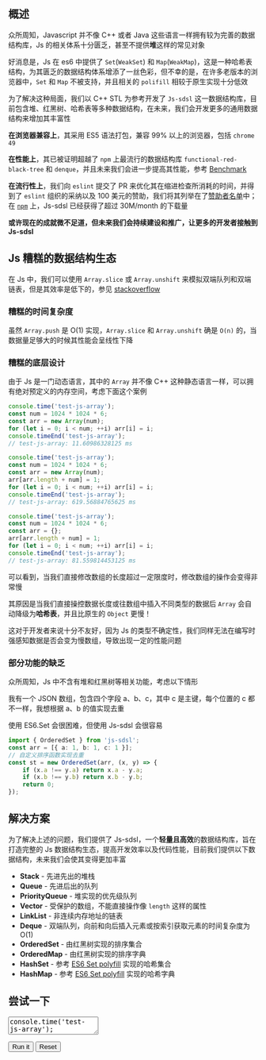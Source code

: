 ## 概述

众所周知，Javascript 并不像 C++ 或者 Java 这些语言一样拥有较为完善的数据结构库，Js 的相关体系十分匮乏，甚至不提供**堆**这样的常见对象

好消息是，Js 在 es6 中提供了 `Set`(`WeakSet`) 和 `Map`(`WeakMap`)，这是一种哈希表结构，为其匮乏的数据结构体系增添了一丝色彩，但不幸的是，在许多老版本的浏览器中，`Set` 和 `Map` 不被支持，并且相关的 `polifill` 相较于原生实现十分低效

为了解决这种局面，我们以 C++ STL 为参考开发了 `Js-sdsl` 这一数据结构库，目前包含堆、红黑树、哈希表等多种数据结构，在未来，我们会开发更多的通用数据结构来增加其丰富性

**在浏览器兼容上**，其采用 ES5 语法打包，兼容 99% 以上的浏览器，包括 `chrome 49`

**在性能上**，其已被证明超越了 `npm` 上最流行的数据结构库 `functional-red-black-tree` 和 `denque`，并且未来我们会进一步提高其性能，参考 [Benchmark](https://js-sdsl.org/#/zh-cn/test/benchmark-result)

**在流行性上**，我们向 `eslint` 提交了 PR 来优化其在缩进检查所消耗的时间，并得到了 `eslint` 组织的采纳以及 100 美元的赞助，我们将其列举在了[赞助者名单](https://js-sdsl.org/#/zh-cn/more/sponsors)中；在 [`npm`](https://www.npmjs.com/package/js-sdsl) 上，Js-sdsl 已经获得了超过 30M/month 的下载量

**或许现在的成就微不足道，但未来我们会持续建设和推广，让更多的开发者接触到 Js-sdsl**

## Js 糟糕的数据结构生态

在 Js 中，我们可以使用 `Array.slice` 或 `Array.unshift` 来模拟双端队列和双端链表，但是其效率是低下的，参见 [stackoverflow](https://stackoverflow.com/questions/22614237/javascript-runtime-complexity-of-array-functions)

### 糟糕的时间复杂度

虽然 `Array.push` 是 O(1) 实现，`Array.slice` 和 `Array.unshift` 确是 `O(n)` 的，当数据量足够大的时候其性能会呈线性下降

### 糟糕的底层设计

由于 Js 是一门动态语言，其中的 `Array` 并不像 C++ 这种静态语言一样，可以拥有绝对预定义的内存空间，考虑下面这个案例

```typescript
console.time('test-js-array');
const num = 1024 * 1024 * 6;
const arr = new Array(num);
for (let i = 0; i < num; ++i) arr[i] = i;
console.timeEnd('test-js-array');
// test-js-array: 11.60986328125 ms
```

```typescript
console.time('test-js-array');
const num = 1024 * 1024 * 6;
const arr = new Array(num);
arr[arr.length + num] = 1;
for (let i = 0; i < num; ++i) arr[i] = i;
console.timeEnd('test-js-array');
// test-js-array: 619.56884765625 ms
```

```typescript
console.time('test-js-array');
const num = 1024 * 1024 * 6;
const arr = {};
arr[arr.length + num] = 1;
for (let i = 0; i < num; ++i) arr[i] = i;
console.timeEnd('test-js-array');
// test-js-array: 81.559814453125 ms
```

可以看到，当我们直接修改数组的长度超过一定限度时，修改数组的操作会变得非常慢

其原因是当我们直接操控数据长度或往数组中插入不同类型的数据后 `Array` 会自动降级为**哈希表**，并且比原生的 `Object` 更慢！

这对于开发者来说十分不友好，因为 Js 的类型不确定性，我们同样无法在编写时强感知数据是否会变为慢数组，导致出现一定的性能问题

### 部分功能的缺乏

众所周知，Js 中不含有堆和红黑树等相关功能，考虑以下情形

我有一个 JSON 数组，包含四个字段 a、b、c，其中 c 是主键，每个位置的 c 都不一样，我想根据 a、b 的值实现去重

使用 ES6.Set 会很困难，但使用 Js-sdsl 会很容易

```typescript
import { OrderedSet } from 'js-sdsl';
const arr = [{ a: 1, b: 1, c: 1 }];
// 自定义排序函数实现去重
const st = new OrderedSet(arr, (x, y) => {
    if (x.a !== y.a) return x.a - y.a;
    if (x.b !== y.b) return x.b - y.b;
    return 0;
});
```

## 解决方案

为了解决上述的问题，我们提供了 Js-sdsl，一个**轻量且高效**的数据结构库，旨在打造完整的 Js 数据结构生态，提高开发效率以及代码性能，目前我们提供以下数据结构，未来我们会使其变得更加丰富

- **Stack** - 先进先出的堆栈
- **Queue** - 先进后出的队列
- **PriorityQueue** - 堆实现的优先级队列
- **Vector** - 受保护的数组，不能直接操作像 `length` 这样的属性
- **LinkList** - 非连续内存地址的链表
- **Deque** - 双端队列，向前和向后插入元素或按索引获取元素的时间复杂度为 O(1)
- **OrderedSet** - 由红黑树实现的排序集合
- **OrderedMap** - 由红黑树实现的排序字典
- **HashSet** - 参考 [ES6 Set polyfill](https://github.com/rousan/collections-es6) 实现的哈希集合
- **HashMap** - 参考 [ES6 Set polyfill](https://github.com/rousan/collections-es6) 实现的哈希字典

## 尝试一下

<p>
<textarea id='input'>
console.time('test-js-array');
const num = 1024 * 1024 * 6;
const arr = new Array(num);
arr[arr.length + num] = 1;
for (let i = 0; i < num; ++i) arr[i] = i;
console.timeEnd('test-js-array');
</textarea>
</p>

<div id='output'></div>

<button id='run'>Run it</button>
<button id='reset'>Reset</button>
